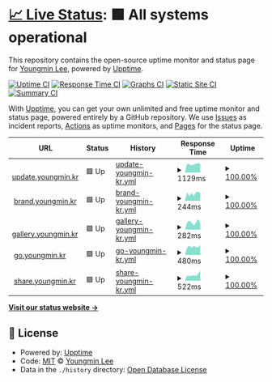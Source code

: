 # [📈 Live Status](https://status.youngmin.kr): <!--live status--> **🟩 All systems operational**

This repository contains the open-source uptime monitor and status page for [Youngmin Lee](https://dev.youngmin.kr), powered by [Upptime](https://github.com/upptime/upptime).

[![Uptime CI](https://github.com/LYNGMN/status/workflows/Uptime%20CI/badge.svg)](https://github.com/LYNGMN/status/actions?query=workflow%3A%22Uptime+CI%22)
[![Response Time CI](https://github.com/LYNGMN/status/workflows/Response%20Time%20CI/badge.svg)](https://github.com/LYNGMN/status/actions?query=workflow%3A%22Response+Time+CI%22)
[![Graphs CI](https://github.com/LYNGMN/status/workflows/Graphs%20CI/badge.svg)](https://github.com/LYNGMN/status/actions?query=workflow%3A%22Graphs+CI%22)
[![Static Site CI](https://github.com/LYNGMN/status/workflows/Static%20Site%20CI/badge.svg)](https://github.com/LYNGMN/status/actions?query=workflow%3A%22Static+Site+CI%22)
[![Summary CI](https://github.com/LYNGMN/status/workflows/Summary%20CI/badge.svg)](https://github.com/LYNGMN/status/actions?query=workflow%3A%22Summary+CI%22)

With [Upptime](https://upptime.js.org), you can get your own unlimited and free uptime monitor and status page, powered entirely by a GitHub repository. We use [Issues](https://github.com/LYNGMN/status/issues) as incident reports, [Actions](https://github.com/LYNGMN/status/actions) as uptime monitors, and [Pages](https://status.youngmin.kr) for the status page.

<!--start: status pages-->
<!-- This summary is generated by Upptime (https://github.com/upptime/upptime) -->
<!-- Do not edit this manually, your changes will be overwritten -->
<!-- prettier-ignore -->
| URL | Status | History | Response Time | Uptime |
| --- | ------ | ------- | ------------- | ------ |
| <img alt="" src="https://icons.duckduckgo.com/ip3/update.youngmin.kr.ico" height="13"> [update.youngmin.kr](https://update.youngmin.kr/) | 🟩 Up | [update-youngmin-kr.yml](https://github.com/LYNGMN/status/commits/HEAD/history/update-youngmin-kr.yml) | <details><summary><img alt="Response time graph" src="./graphs/update-youngmin-kr/response-time-week.png" height="20"> 1129ms</summary><br><a href="https://status.youngmin.kr/history/update-youngmin-kr"><img alt="Response time 1047" src="https://img.shields.io/endpoint?url=https%3A%2F%2Fraw.githubusercontent.com%2FLYNGMN%2Fstatus%2FHEAD%2Fapi%2Fupdate-youngmin-kr%2Fresponse-time.json"></a><br><a href="https://status.youngmin.kr/history/update-youngmin-kr"><img alt="24-hour response time 1121" src="https://img.shields.io/endpoint?url=https%3A%2F%2Fraw.githubusercontent.com%2FLYNGMN%2Fstatus%2FHEAD%2Fapi%2Fupdate-youngmin-kr%2Fresponse-time-day.json"></a><br><a href="https://status.youngmin.kr/history/update-youngmin-kr"><img alt="7-day response time 1129" src="https://img.shields.io/endpoint?url=https%3A%2F%2Fraw.githubusercontent.com%2FLYNGMN%2Fstatus%2FHEAD%2Fapi%2Fupdate-youngmin-kr%2Fresponse-time-week.json"></a><br><a href="https://status.youngmin.kr/history/update-youngmin-kr"><img alt="30-day response time 1220" src="https://img.shields.io/endpoint?url=https%3A%2F%2Fraw.githubusercontent.com%2FLYNGMN%2Fstatus%2FHEAD%2Fapi%2Fupdate-youngmin-kr%2Fresponse-time-month.json"></a><br><a href="https://status.youngmin.kr/history/update-youngmin-kr"><img alt="1-year response time 1044" src="https://img.shields.io/endpoint?url=https%3A%2F%2Fraw.githubusercontent.com%2FLYNGMN%2Fstatus%2FHEAD%2Fapi%2Fupdate-youngmin-kr%2Fresponse-time-year.json"></a></details> | <details><summary><a href="https://status.youngmin.kr/history/update-youngmin-kr">100.00%</a></summary><a href="https://status.youngmin.kr/history/update-youngmin-kr"><img alt="All-time uptime 100.00%" src="https://img.shields.io/endpoint?url=https%3A%2F%2Fraw.githubusercontent.com%2FLYNGMN%2Fstatus%2FHEAD%2Fapi%2Fupdate-youngmin-kr%2Fuptime.json"></a><br><a href="https://status.youngmin.kr/history/update-youngmin-kr"><img alt="24-hour uptime 100.00%" src="https://img.shields.io/endpoint?url=https%3A%2F%2Fraw.githubusercontent.com%2FLYNGMN%2Fstatus%2FHEAD%2Fapi%2Fupdate-youngmin-kr%2Fuptime-day.json"></a><br><a href="https://status.youngmin.kr/history/update-youngmin-kr"><img alt="7-day uptime 100.00%" src="https://img.shields.io/endpoint?url=https%3A%2F%2Fraw.githubusercontent.com%2FLYNGMN%2Fstatus%2FHEAD%2Fapi%2Fupdate-youngmin-kr%2Fuptime-week.json"></a><br><a href="https://status.youngmin.kr/history/update-youngmin-kr"><img alt="30-day uptime 100.00%" src="https://img.shields.io/endpoint?url=https%3A%2F%2Fraw.githubusercontent.com%2FLYNGMN%2Fstatus%2FHEAD%2Fapi%2Fupdate-youngmin-kr%2Fuptime-month.json"></a><br><a href="https://status.youngmin.kr/history/update-youngmin-kr"><img alt="1-year uptime 100.00%" src="https://img.shields.io/endpoint?url=https%3A%2F%2Fraw.githubusercontent.com%2FLYNGMN%2Fstatus%2FHEAD%2Fapi%2Fupdate-youngmin-kr%2Fuptime-year.json"></a></details>
| <img alt="" src="https://icons.duckduckgo.com/ip3/brand.youngmin.kr.ico" height="13"> [brand.youngmin.kr](https://brand.youngmin.kr/) | 🟩 Up | [brand-youngmin-kr.yml](https://github.com/LYNGMN/status/commits/HEAD/history/brand-youngmin-kr.yml) | <details><summary><img alt="Response time graph" src="./graphs/brand-youngmin-kr/response-time-week.png" height="20"> 244ms</summary><br><a href="https://status.youngmin.kr/history/brand-youngmin-kr"><img alt="Response time 252" src="https://img.shields.io/endpoint?url=https%3A%2F%2Fraw.githubusercontent.com%2FLYNGMN%2Fstatus%2FHEAD%2Fapi%2Fbrand-youngmin-kr%2Fresponse-time.json"></a><br><a href="https://status.youngmin.kr/history/brand-youngmin-kr"><img alt="24-hour response time 265" src="https://img.shields.io/endpoint?url=https%3A%2F%2Fraw.githubusercontent.com%2FLYNGMN%2Fstatus%2FHEAD%2Fapi%2Fbrand-youngmin-kr%2Fresponse-time-day.json"></a><br><a href="https://status.youngmin.kr/history/brand-youngmin-kr"><img alt="7-day response time 244" src="https://img.shields.io/endpoint?url=https%3A%2F%2Fraw.githubusercontent.com%2FLYNGMN%2Fstatus%2FHEAD%2Fapi%2Fbrand-youngmin-kr%2Fresponse-time-week.json"></a><br><a href="https://status.youngmin.kr/history/brand-youngmin-kr"><img alt="30-day response time 261" src="https://img.shields.io/endpoint?url=https%3A%2F%2Fraw.githubusercontent.com%2FLYNGMN%2Fstatus%2FHEAD%2Fapi%2Fbrand-youngmin-kr%2Fresponse-time-month.json"></a><br><a href="https://status.youngmin.kr/history/brand-youngmin-kr"><img alt="1-year response time 255" src="https://img.shields.io/endpoint?url=https%3A%2F%2Fraw.githubusercontent.com%2FLYNGMN%2Fstatus%2FHEAD%2Fapi%2Fbrand-youngmin-kr%2Fresponse-time-year.json"></a></details> | <details><summary><a href="https://status.youngmin.kr/history/brand-youngmin-kr">100.00%</a></summary><a href="https://status.youngmin.kr/history/brand-youngmin-kr"><img alt="All-time uptime 100.00%" src="https://img.shields.io/endpoint?url=https%3A%2F%2Fraw.githubusercontent.com%2FLYNGMN%2Fstatus%2FHEAD%2Fapi%2Fbrand-youngmin-kr%2Fuptime.json"></a><br><a href="https://status.youngmin.kr/history/brand-youngmin-kr"><img alt="24-hour uptime 100.00%" src="https://img.shields.io/endpoint?url=https%3A%2F%2Fraw.githubusercontent.com%2FLYNGMN%2Fstatus%2FHEAD%2Fapi%2Fbrand-youngmin-kr%2Fuptime-day.json"></a><br><a href="https://status.youngmin.kr/history/brand-youngmin-kr"><img alt="7-day uptime 100.00%" src="https://img.shields.io/endpoint?url=https%3A%2F%2Fraw.githubusercontent.com%2FLYNGMN%2Fstatus%2FHEAD%2Fapi%2Fbrand-youngmin-kr%2Fuptime-week.json"></a><br><a href="https://status.youngmin.kr/history/brand-youngmin-kr"><img alt="30-day uptime 100.00%" src="https://img.shields.io/endpoint?url=https%3A%2F%2Fraw.githubusercontent.com%2FLYNGMN%2Fstatus%2FHEAD%2Fapi%2Fbrand-youngmin-kr%2Fuptime-month.json"></a><br><a href="https://status.youngmin.kr/history/brand-youngmin-kr"><img alt="1-year uptime 100.00%" src="https://img.shields.io/endpoint?url=https%3A%2F%2Fraw.githubusercontent.com%2FLYNGMN%2Fstatus%2FHEAD%2Fapi%2Fbrand-youngmin-kr%2Fuptime-year.json"></a></details>
| <img alt="" src="https://icons.duckduckgo.com/ip3/gallery.youngmin.kr.ico" height="13"> [gallery.youngmin.kr](https://gallery.youngmin.kr/) | 🟩 Up | [gallery-youngmin-kr.yml](https://github.com/LYNGMN/status/commits/HEAD/history/gallery-youngmin-kr.yml) | <details><summary><img alt="Response time graph" src="./graphs/gallery-youngmin-kr/response-time-week.png" height="20"> 282ms</summary><br><a href="https://status.youngmin.kr/history/gallery-youngmin-kr"><img alt="Response time 236" src="https://img.shields.io/endpoint?url=https%3A%2F%2Fraw.githubusercontent.com%2FLYNGMN%2Fstatus%2FHEAD%2Fapi%2Fgallery-youngmin-kr%2Fresponse-time.json"></a><br><a href="https://status.youngmin.kr/history/gallery-youngmin-kr"><img alt="24-hour response time 257" src="https://img.shields.io/endpoint?url=https%3A%2F%2Fraw.githubusercontent.com%2FLYNGMN%2Fstatus%2FHEAD%2Fapi%2Fgallery-youngmin-kr%2Fresponse-time-day.json"></a><br><a href="https://status.youngmin.kr/history/gallery-youngmin-kr"><img alt="7-day response time 282" src="https://img.shields.io/endpoint?url=https%3A%2F%2Fraw.githubusercontent.com%2FLYNGMN%2Fstatus%2FHEAD%2Fapi%2Fgallery-youngmin-kr%2Fresponse-time-week.json"></a><br><a href="https://status.youngmin.kr/history/gallery-youngmin-kr"><img alt="30-day response time 294" src="https://img.shields.io/endpoint?url=https%3A%2F%2Fraw.githubusercontent.com%2FLYNGMN%2Fstatus%2FHEAD%2Fapi%2Fgallery-youngmin-kr%2Fresponse-time-month.json"></a><br><a href="https://status.youngmin.kr/history/gallery-youngmin-kr"><img alt="1-year response time 237" src="https://img.shields.io/endpoint?url=https%3A%2F%2Fraw.githubusercontent.com%2FLYNGMN%2Fstatus%2FHEAD%2Fapi%2Fgallery-youngmin-kr%2Fresponse-time-year.json"></a></details> | <details><summary><a href="https://status.youngmin.kr/history/gallery-youngmin-kr">100.00%</a></summary><a href="https://status.youngmin.kr/history/gallery-youngmin-kr"><img alt="All-time uptime 100.00%" src="https://img.shields.io/endpoint?url=https%3A%2F%2Fraw.githubusercontent.com%2FLYNGMN%2Fstatus%2FHEAD%2Fapi%2Fgallery-youngmin-kr%2Fuptime.json"></a><br><a href="https://status.youngmin.kr/history/gallery-youngmin-kr"><img alt="24-hour uptime 100.00%" src="https://img.shields.io/endpoint?url=https%3A%2F%2Fraw.githubusercontent.com%2FLYNGMN%2Fstatus%2FHEAD%2Fapi%2Fgallery-youngmin-kr%2Fuptime-day.json"></a><br><a href="https://status.youngmin.kr/history/gallery-youngmin-kr"><img alt="7-day uptime 100.00%" src="https://img.shields.io/endpoint?url=https%3A%2F%2Fraw.githubusercontent.com%2FLYNGMN%2Fstatus%2FHEAD%2Fapi%2Fgallery-youngmin-kr%2Fuptime-week.json"></a><br><a href="https://status.youngmin.kr/history/gallery-youngmin-kr"><img alt="30-day uptime 100.00%" src="https://img.shields.io/endpoint?url=https%3A%2F%2Fraw.githubusercontent.com%2FLYNGMN%2Fstatus%2FHEAD%2Fapi%2Fgallery-youngmin-kr%2Fuptime-month.json"></a><br><a href="https://status.youngmin.kr/history/gallery-youngmin-kr"><img alt="1-year uptime 100.00%" src="https://img.shields.io/endpoint?url=https%3A%2F%2Fraw.githubusercontent.com%2FLYNGMN%2Fstatus%2FHEAD%2Fapi%2Fgallery-youngmin-kr%2Fuptime-year.json"></a></details>
| <img alt="" src="https://icons.duckduckgo.com/ip3/go.youngmin.kr.ico" height="13"> [go.youngmin.kr](https://go.youngmin.kr/) | 🟩 Up | [go-youngmin-kr.yml](https://github.com/LYNGMN/status/commits/HEAD/history/go-youngmin-kr.yml) | <details><summary><img alt="Response time graph" src="./graphs/go-youngmin-kr/response-time-week.png" height="20"> 480ms</summary><br><a href="https://status.youngmin.kr/history/go-youngmin-kr"><img alt="Response time 434" src="https://img.shields.io/endpoint?url=https%3A%2F%2Fraw.githubusercontent.com%2FLYNGMN%2Fstatus%2FHEAD%2Fapi%2Fgo-youngmin-kr%2Fresponse-time.json"></a><br><a href="https://status.youngmin.kr/history/go-youngmin-kr"><img alt="24-hour response time 577" src="https://img.shields.io/endpoint?url=https%3A%2F%2Fraw.githubusercontent.com%2FLYNGMN%2Fstatus%2FHEAD%2Fapi%2Fgo-youngmin-kr%2Fresponse-time-day.json"></a><br><a href="https://status.youngmin.kr/history/go-youngmin-kr"><img alt="7-day response time 480" src="https://img.shields.io/endpoint?url=https%3A%2F%2Fraw.githubusercontent.com%2FLYNGMN%2Fstatus%2FHEAD%2Fapi%2Fgo-youngmin-kr%2Fresponse-time-week.json"></a><br><a href="https://status.youngmin.kr/history/go-youngmin-kr"><img alt="30-day response time 476" src="https://img.shields.io/endpoint?url=https%3A%2F%2Fraw.githubusercontent.com%2FLYNGMN%2Fstatus%2FHEAD%2Fapi%2Fgo-youngmin-kr%2Fresponse-time-month.json"></a><br><a href="https://status.youngmin.kr/history/go-youngmin-kr"><img alt="1-year response time 436" src="https://img.shields.io/endpoint?url=https%3A%2F%2Fraw.githubusercontent.com%2FLYNGMN%2Fstatus%2FHEAD%2Fapi%2Fgo-youngmin-kr%2Fresponse-time-year.json"></a></details> | <details><summary><a href="https://status.youngmin.kr/history/go-youngmin-kr">100.00%</a></summary><a href="https://status.youngmin.kr/history/go-youngmin-kr"><img alt="All-time uptime 100.00%" src="https://img.shields.io/endpoint?url=https%3A%2F%2Fraw.githubusercontent.com%2FLYNGMN%2Fstatus%2FHEAD%2Fapi%2Fgo-youngmin-kr%2Fuptime.json"></a><br><a href="https://status.youngmin.kr/history/go-youngmin-kr"><img alt="24-hour uptime 100.00%" src="https://img.shields.io/endpoint?url=https%3A%2F%2Fraw.githubusercontent.com%2FLYNGMN%2Fstatus%2FHEAD%2Fapi%2Fgo-youngmin-kr%2Fuptime-day.json"></a><br><a href="https://status.youngmin.kr/history/go-youngmin-kr"><img alt="7-day uptime 100.00%" src="https://img.shields.io/endpoint?url=https%3A%2F%2Fraw.githubusercontent.com%2FLYNGMN%2Fstatus%2FHEAD%2Fapi%2Fgo-youngmin-kr%2Fuptime-week.json"></a><br><a href="https://status.youngmin.kr/history/go-youngmin-kr"><img alt="30-day uptime 99.95%" src="https://img.shields.io/endpoint?url=https%3A%2F%2Fraw.githubusercontent.com%2FLYNGMN%2Fstatus%2FHEAD%2Fapi%2Fgo-youngmin-kr%2Fuptime-month.json"></a><br><a href="https://status.youngmin.kr/history/go-youngmin-kr"><img alt="1-year uptime 100.00%" src="https://img.shields.io/endpoint?url=https%3A%2F%2Fraw.githubusercontent.com%2FLYNGMN%2Fstatus%2FHEAD%2Fapi%2Fgo-youngmin-kr%2Fuptime-year.json"></a></details>
| <img alt="" src="https://icons.duckduckgo.com/ip3/share.youngmin.kr.ico" height="13"> [share.youngmin.kr](https://share.youngmin.kr/) | 🟩 Up | [share-youngmin-kr.yml](https://github.com/LYNGMN/status/commits/HEAD/history/share-youngmin-kr.yml) | <details><summary><img alt="Response time graph" src="./graphs/share-youngmin-kr/response-time-week.png" height="20"> 522ms</summary><br><a href="https://status.youngmin.kr/history/share-youngmin-kr"><img alt="Response time 411" src="https://img.shields.io/endpoint?url=https%3A%2F%2Fraw.githubusercontent.com%2FLYNGMN%2Fstatus%2FHEAD%2Fapi%2Fshare-youngmin-kr%2Fresponse-time.json"></a><br><a href="https://status.youngmin.kr/history/share-youngmin-kr"><img alt="24-hour response time 888" src="https://img.shields.io/endpoint?url=https%3A%2F%2Fraw.githubusercontent.com%2FLYNGMN%2Fstatus%2FHEAD%2Fapi%2Fshare-youngmin-kr%2Fresponse-time-day.json"></a><br><a href="https://status.youngmin.kr/history/share-youngmin-kr"><img alt="7-day response time 522" src="https://img.shields.io/endpoint?url=https%3A%2F%2Fraw.githubusercontent.com%2FLYNGMN%2Fstatus%2FHEAD%2Fapi%2Fshare-youngmin-kr%2Fresponse-time-week.json"></a><br><a href="https://status.youngmin.kr/history/share-youngmin-kr"><img alt="30-day response time 455" src="https://img.shields.io/endpoint?url=https%3A%2F%2Fraw.githubusercontent.com%2FLYNGMN%2Fstatus%2FHEAD%2Fapi%2Fshare-youngmin-kr%2Fresponse-time-month.json"></a><br><a href="https://status.youngmin.kr/history/share-youngmin-kr"><img alt="1-year response time 410" src="https://img.shields.io/endpoint?url=https%3A%2F%2Fraw.githubusercontent.com%2FLYNGMN%2Fstatus%2FHEAD%2Fapi%2Fshare-youngmin-kr%2Fresponse-time-year.json"></a></details> | <details><summary><a href="https://status.youngmin.kr/history/share-youngmin-kr">100.00%</a></summary><a href="https://status.youngmin.kr/history/share-youngmin-kr"><img alt="All-time uptime 99.71%" src="https://img.shields.io/endpoint?url=https%3A%2F%2Fraw.githubusercontent.com%2FLYNGMN%2Fstatus%2FHEAD%2Fapi%2Fshare-youngmin-kr%2Fuptime.json"></a><br><a href="https://status.youngmin.kr/history/share-youngmin-kr"><img alt="24-hour uptime 100.00%" src="https://img.shields.io/endpoint?url=https%3A%2F%2Fraw.githubusercontent.com%2FLYNGMN%2Fstatus%2FHEAD%2Fapi%2Fshare-youngmin-kr%2Fuptime-day.json"></a><br><a href="https://status.youngmin.kr/history/share-youngmin-kr"><img alt="7-day uptime 100.00%" src="https://img.shields.io/endpoint?url=https%3A%2F%2Fraw.githubusercontent.com%2FLYNGMN%2Fstatus%2FHEAD%2Fapi%2Fshare-youngmin-kr%2Fuptime-week.json"></a><br><a href="https://status.youngmin.kr/history/share-youngmin-kr"><img alt="30-day uptime 99.95%" src="https://img.shields.io/endpoint?url=https%3A%2F%2Fraw.githubusercontent.com%2FLYNGMN%2Fstatus%2FHEAD%2Fapi%2Fshare-youngmin-kr%2Fuptime-month.json"></a><br><a href="https://status.youngmin.kr/history/share-youngmin-kr"><img alt="1-year uptime 100.00%" src="https://img.shields.io/endpoint?url=https%3A%2F%2Fraw.githubusercontent.com%2FLYNGMN%2Fstatus%2FHEAD%2Fapi%2Fshare-youngmin-kr%2Fuptime-year.json"></a></details>

<!--end: status pages-->

[**Visit our status website →**](https://status.youngmin.kr)

## 📄 License

- Powered by: [Upptime](https://github.com/upptime/upptime)
- Code: [MIT](./LICENSE) © [Youngmin Lee](https://dev.youngmin.kr)
- Data in the `./history` directory: [Open Database License](https://opendatacommons.org/licenses/odbl/1-0/)
